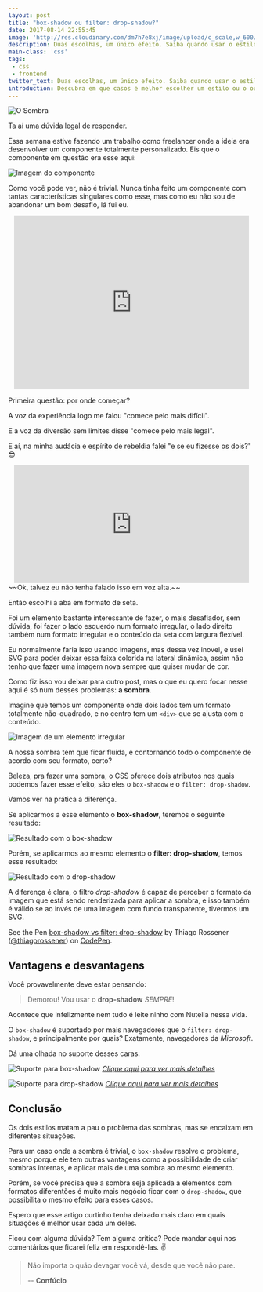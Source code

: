 ```yaml
---
layout: post
title: "box-shadow ou filter: drop-shadow?"
date: 2017-08-14 22:55:45
image: 'http://res.cloudinary.com/dm7h7e8xj/image/upload/c_scale,w_600/v1502757949/o-sombra_xyw4wq.jpg'
description: Duas escolhas, um único efeito. Saiba quando usar o estilo certo na hora certa.
main-class: 'css'
tags:
 - css
 - frontend
twitter_text: Duas escolhas, um único efeito. Saiba quando usar o estilo certo na hora certa.
introduction: Descubra em que casos é melhor escolher um estilo ou o outro para fazer um efeito de sombra.
---
```


![O Sombra](http://res.cloudinary.com/dm7h7e8xj/image/upload/c_scale,w_800/v1502757949/o-sombra_xyw4wq.jpg)

Ta aí uma dúvida legal de responder.

Essa semana estive fazendo um trabalho como freelancer onde a ideia era desenvolver
um componente totalmente personalizado. Eis que o componente em questão era esse
aqui:

![Imagem do componente](http://res.cloudinary.com/dm7h7e8xj/image/upload/v1502758928/componente_d4u8hh.png)

Como você pode ver, não é trivial. Nunca tinha feito um componente com tantas
características singulares como esse, mas como eu não sou de abandonar um bom
desafio, lá fui eu.

<center><iframe class="giphy-embed" src="https://giphy.com/embed/1YnVDruYQEgWQ" width="480" height="354" frameborder="0" allowfullscreen="allowfullscreen"></iframe></center>

Primeira questão: por onde começar?

A voz da experiência logo me falou "comece pelo mais difícil".

E a voz da diversão sem limites disse "comece pelo mais legal".

E aí, na minha audácia e espírito de rebeldia falei "e se eu fizesse os dois?" 😎

<center><iframe src="https://giphy.com/embed/Py4loHkx4eo1O" width="480" height="240" frameBorder="0" allowFullScreen></iframe></center>
~~Ok, talvez eu não tenha falado isso em voz alta.~~

Então escolhi a aba em formato de seta.

Foi um elemento bastante interessante de fazer, o mais desafiador,
sem dúvida, foi fazer o lado esquerdo num formato irregular, o lado direito também 
num formato irregular e o conteúdo da seta com largura flexível.

Eu normalmente faria isso usando imagens, mas dessa vez inovei, e usei SVG para poder
deixar essa faixa colorida na lateral dinâmica, assim não tenho que fazer uma imagem
nova sempre que quiser mudar de cor.

Como fiz isso vou deixar para outro post, mas o que eu quero focar nesse aqui é
só num desses problemas: **a sombra**.

Imagine que temos um componente onde dois lados tem um formato totalmente não-quadrado,
e no centro tem um `<div>` que se ajusta com o conteúdo.

![Imagem de um elemento irregular](http://res.cloudinary.com/dm7h7e8xj/image/upload/v1502795756/no-shadow_tnqdm8.jpg)

A nossa sombra tem que ficar fluída, e contornando todo o componente de acordo com
seu formato, certo?

Beleza, pra fazer uma sombra, o CSS oferece dois atributos nos quais podemos fazer
esse efeito, são eles o `box-shadow` e o `filter: drop-shadow`.

Vamos ver na prática a diferença.

Se aplicarmos a esse elemento o **box-shadow**, teremos o seguinte resultado:

![Resultado com o box-shadow](http://res.cloudinary.com/dm7h7e8xj/image/upload/v1502795862/box-shadow_dkh7o5.jpg)

Porém, se aplicarmos ao mesmo elemento o **filter: drop-shadow**, temos esse resultado:

![Resultado com o drop-shadow](http://res.cloudinary.com/dm7h7e8xj/image/upload/v1502795717/filter-drop-shadow_nrhzex.jpg)

A diferença é clara, o filtro *drop-shadow* é capaz de perceber o formato da imagem
que está sendo renderizada para aplicar a sombra, e isso também é válido se ao invés
de uma imagem com fundo transparente, tivermos um SVG.

<p data-height="363" data-theme-id="dark" data-slug-hash="prdvjo" data-default-tab="result" data-user="thiagorossener" data-embed-version="2" data-pen-title="box-shadow vs filter: drop-shadow" class="codepen">See the Pen <a href="https://codepen.io/thiagorossener/pen/prdvjo/">box-shadow vs filter: drop-shadow</a> by Thiago Rossener (<a href="https://codepen.io/thiagorossener">@thiagorossener</a>) on <a href="https://codepen.io">CodePen</a>.</p>
<script async src="https://production-assets.codepen.io/assets/embed/ei.js"></script>

## Vantagens e desvantagens

Você provavelmente deve estar pensando:

> Demorou! Vou usar o **drop-shadow** _SEMPRE_!

Acontece que infelizmente nem tudo é leite ninho com Nutella nessa vida.

O `box-shadow` é suportado por mais navegadores que o `filter: drop-shadow`, e
principalmente por quais? Exatamente, navegadores da *Microsoft*.

Dá uma olhada no suporte desses caras:

![Suporte para box-shadow](http://res.cloudinary.com/dm7h7e8xj/image/upload/v1502757053/box-shadow_ldmnmo.jpg)
*[Clique aqui para ver mais detalhes](http://caniuse.com/#feat=css-boxshadow)*

![Suporte para drop-shadow](http://res.cloudinary.com/dm7h7e8xj/image/upload/v1502757056/drop-shadow_zxpgoj.png)
*[Clique aqui para ver mais detalhes](http://caniuse.com/#feat=css-filters)*

## Conclusão

Os dois estilos matam a pau o problema das sombras, mas se encaixam em diferentes
situações.

Para um caso onde a sombra é trivial, o `box-shadow` resolve o problema, mesmo porque
ele tem outras vantagens como a possibilidade de criar sombras internas, e aplicar mais
de uma sombra ao mesmo elemento.

Porém, se você precisa que a sombra seja aplicada a elementos com formatos
diferentões é muito mais negócio ficar com o `drop-shadow`, que possibilita o mesmo
efeito para esses casos.

Espero que esse artigo curtinho tenha deixado mais claro em quais situações é
melhor usar cada um deles.

Ficou com alguma dúvida? Tem alguma crítica? Pode mandar aqui nos comentários que ficarei
feliz em respondê-las. ✌️

> Não importa o quão devagar você vá, desde que você não pare.
>
> -- **Confúcio**
















